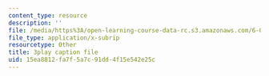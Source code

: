 ```yaml
---
content_type: resource
description: ''
file: /media/https%3A/open-learning-course-data-rc.s3.amazonaws.com/6-00sc-introduction-to-computer-science-and-programming-spring-2011/15ea8812fa7f5a7c91dd4f15e542e25c_Iu4xTLKcbPo.vtt
file_type: application/x-subrip
resourcetype: Other
title: 3play caption file
uid: 15ea8812-fa7f-5a7c-91dd-4f15e542e25c
---
```

